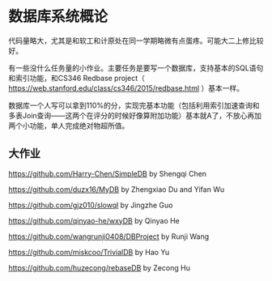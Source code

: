 # 数据库系统概论

代码量略大，尤其是和软工和计原处在同一学期略微有点蛋疼。可能大二上修比较好。

有一些没什么任务量的小作业。主要任务是要写一个数据库，支持基本的SQL语句和索引功能，和CS346 Redbase project（ https://web.stanford.edu/class/cs346/2015/redbase.html ）基本一样。

数据库一个人写可以拿到110%的分，实现完基本功能（包括利用索引加速查询和多表Join查询——这两个在评分的时候好像算附加功能）基本就A了，不放心再加两个小功能，单人完成绝对物超所值。

## 大作业

https://github.com/Harry-Chen/SimpleDB by Shengqi Chen

https://github.com/duzx16/MyDB by Zhengxiao Du and Yifan Wu

https://github.com/gjz010/slowql by Jingzhe Guo

https://github.com/qinyao-he/wxyDB by Qinyao He

https://github.com/wangrunji0408/DBProject by Runji Wang

https://github.com/miskcoo/TrivialDB by Hao Yu

https://github.com/huzecong/rebaseDB by Zecong Hu
